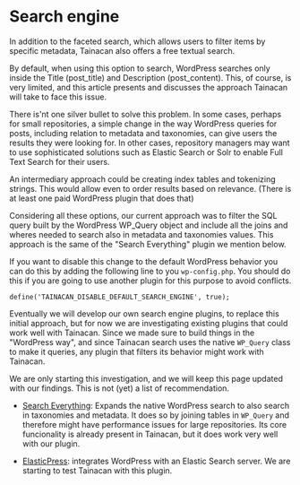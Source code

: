 # Search engine

In addition to the faceted search, which allows users to filter items by specific metadata, Tainacan also offers a free textual search.

By default, when using this option to search, WordPress searches only inside the Title (post_title) and Description (post_content). This, of course, is very limited, and this article presents and discusses the approach Tainacan will take to face this issue.

There is'nt one silver bullet to solve this problem. In some cases, perhaps for small repositories, a simple change in the way WordPress queries for posts, including relation to metadata and taxonomies, can give users the results they were looking for. In other cases, repository managers may want to use sophisticated solutions such as Elastic Search or Solr to enable Full Text Search for their users.

An intermediary approach could be creating index tables and tokenizing strings. This would allow even to order results based on relevance. (There is at least one paid WordPress plugin that does that)

Considering all these options, our current approach was to filter the SQL query built by the WordPress WP_Query object and include all the joins and wheres needed to search also in metadata and taxonomies values. This approach is the same of the "Search Everything" plugin we mention below.

If you want to disable this change to the default WordPress behavior you can do this by adding the following line to you `wp-config.php`. You should do this if you are going to use another plugin for this purpose to avoid conflicts.

```
define('TAINACAN_DISABLE_DEFAULT_SEARCH_ENGINE', true);
```

Eventually we will develop our own search engine plugins, to replace this initial approach, but for now we are investigating existing plugins that could work well with Tainacan. Since we made sure to build things in the "WordPress way", and since Tainacan search uses the native `WP_Query` class to make it queries, any plugin that filters its behavior might work with Tainacan.

We are only starting this investigation, and we will keep this page updated with our findings. This is not (yet) a list of recommendation.

* [Search Everything](https://wordpress.org/plugins/search-everything/): Expands the native WordPress search to also search in taxonomies and metadata. It does so by joining tables in `WP_Query` and therefore might have performance issues for large repositories. Its core funcionality is already present in Tainacan, but it does work very well with our plugin.

* [ElasticPress](https://wordpress.org/plugins/elasticpress/): integrates WordPress with an Elastic Search server. We are starting to test Tainacan with this plugin.
